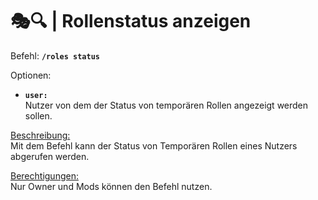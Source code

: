 # 🎭🔍 | Rollenstatus anzeigen

Befehl: **`/roles status`**

Optionen:
- **`user:`**  
  Nutzer von dem der Status von temporären Rollen angezeigt werden sollen.

<u>Beschreibung:</u>  
 Mit dem Befehl kann der Status von Temporären Rollen eines Nutzers abgerufen werden.

<u>Berechtigungen:</u>  
  Nur Owner und Mods können den Befehl nutzen.